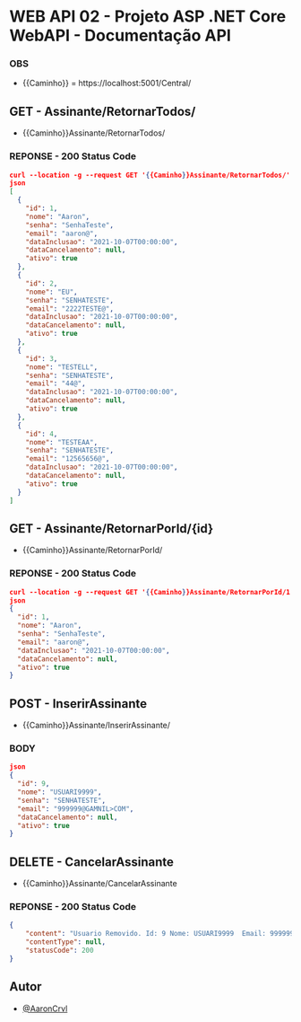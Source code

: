 # WEB API 02 - Projeto ASP .NET Core WebAPI - Documentação API
### OBS
- {{Caminho}} = https://localhost:5001/Central/

## GET - Assinante/RetornarTodos/
- {{Caminho}}Assinante/RetornarTodos/

### REPONSE - 200 Status Code
``` json 
curl --location -g --request GET '{{Caminho}}Assinante/RetornarTodos/'
json
[
  {
    "id": 1,
    "nome": "Aaron",
    "senha": "SenhaTeste",
    "email": "aaron@",
    "dataInclusao": "2021-10-07T00:00:00",
    "dataCancelamento": null,
    "ativo": true
  },
  {
    "id": 2,
    "nome": "EU",
    "senha": "SENHATESTE",
    "email": "2222TESTE@",
    "dataInclusao": "2021-10-07T00:00:00",
    "dataCancelamento": null,
    "ativo": true
  },
  {
    "id": 3,
    "nome": "TESTELL",
    "senha": "SENHATESTE",
    "email": "44@",
    "dataInclusao": "2021-10-07T00:00:00",
    "dataCancelamento": null,
    "ativo": true
  },
  {
    "id": 4,
    "nome": "TESTEAA",
    "senha": "SENHATESTE",
    "email": "12565656@",
    "dataInclusao": "2021-10-07T00:00:00",
    "dataCancelamento": null,
    "ativo": true
  }
]
```


## GET - Assinante/RetornarPorId/{id}
- {{Caminho}}Assinante/RetornarPorId/

### REPONSE - 200 Status Code
``` json 
curl --location -g --request GET '{{Caminho}}Assinante/RetornarPorId/1'
json
{
  "id": 1,
  "nome": "Aaron",
  "senha": "SenhaTeste",
  "email": "aaron@",
  "dataInclusao": "2021-10-07T00:00:00",
  "dataCancelamento": null,
  "ativo": true
}
```

## POST - InserirAssinante
- {{Caminho}}Assinante/InserirAssinante/

### BODY
``` json 
json
{
  "id": 9,
  "nome": "USUARI9999",
  "senha": "SENHATESTE",
  "email": "999999@GAMNIL>COM",
  "dataCancelamento": null,
  "ativo": true
}
```
## DELETE - CancelarAssinante
- {{Caminho}}Assinante/CancelarAssinante

### REPONSE - 200 Status Code
``` json 
{
    "content": "Usuario Removido. Id: 9 Nome: USUARI9999  Email: 999999@GAMNIL>COM ",
    "contentType": null,
    "statusCode": 200
}
```

## Autor

- [@AaronCrvl](https://www.github.com/AaronCrvl)
